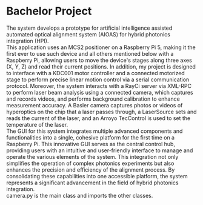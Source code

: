 # Bachelor Project

The system develops a prototype for artificial intelligence assisted automated optical alignment system (AIOAS) for hybrid photonics integration (HPI).
<br />
This application uses an MCS2 positioner on a Raspberry Pi 5, making it the first ever to use such device and all others mentioned below with a Raspberry Pi, allowing users to move the device's stages along three axes (X, Y, Z) and read their current positions. In addition, my project is designed to interface with a KDC001 motor controller and a connected motorized stage to perform precise linear motion control via a serial communication protocol. Moreover, the system interacts with a RayCi server via XML-RPC to perform laser beam analysis using a connected camera, which captures and records videos, and performs background calibration to enhance measurement accuracy.
A Basler camera captures photos or videos of hyperoptics on the chip that a laser passes through, a LaserSource sets and reads the current of the laser, and an Arroyo TecControl is used to set the temperature of the laser.
<br />
The GUI for this system integrates multiple advanced components and functionalities into a single, cohesive platform for the first time on a Raspberry Pi. This innovative GUI serves as the central control hub, providing users with an intuitive and user-friendly interface to manage and operate the various elements of the system.
This integration not only simplifies the operation of complex photonics experiments but also enhances the precision and efficiency of the alignment process. By consolidating these capabilities into one accessible platform, the system represents a significant advancement in the field of hybrid photonics integration.
<br />
camera.py is the main class and imports the other classes.
